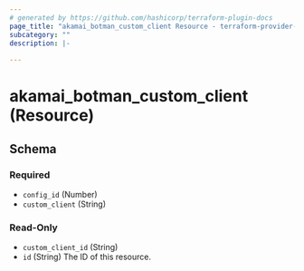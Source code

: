 ```yaml
---
# generated by https://github.com/hashicorp/terraform-plugin-docs
page_title: "akamai_botman_custom_client Resource - terraform-provider-akamai"
subcategory: ""
description: |-
  
---
```


# akamai_botman_custom_client (Resource)





<!-- schema generated by tfplugindocs -->
## Schema

### Required

- `config_id` (Number)
- `custom_client` (String)

### Read-Only

- `custom_client_id` (String)
- `id` (String) The ID of this resource.
